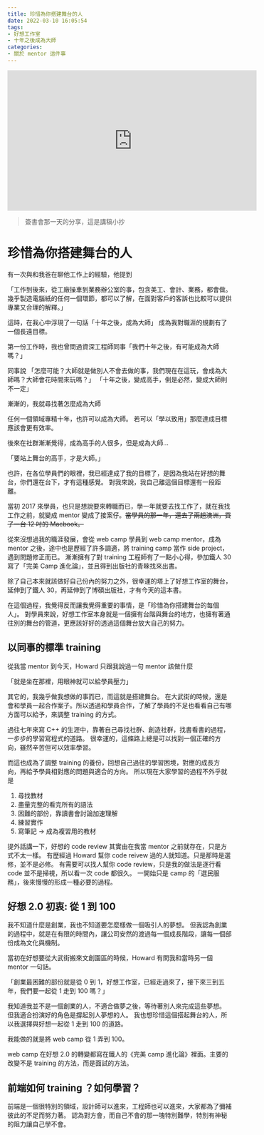 ```yaml
---
title: 珍惜為你搭建舞台的人
date: 2022-03-10 16:05:54
tags:
- 好想工作室
- 十年之後成為大師
categories:
- 關於 mentor 這件事
---
```


<iframe width="560" height="315" src="https://www.youtube.com/embed/h4_3es4wIWA" title="YouTube video player" frameborder="0" allow="accelerometer; autoplay; clipboard-write; encrypted-media; gyroscope; picture-in-picture" allowfullscreen></iframe>

> 簽書會那一天的分享，這是講稿小抄

# 珍惜為你搭建舞台的人

有一次與和我爸在聊他工作上的經驗，他提到

「工作到後來，從工廠操車到業務辦公室的事，包含美工、會計、業務，都會做。幾乎製造電腦紙的任何一個環節，都可以了解，在面對客戶的客訴也比較可以提供專業又合理的解釋。」

這時，在我心中浮現了一句話「十年之後，成為大師」
成為我對職涯的規劃有了一個長遠目標。

第一份工作時，我也曾問過資深工程師同事「我們十年之後，有可能成為大師嗎？」

同事說
「怎麼可能？大師就是做別人不會去做的事，我們現在在這玩，會成為大師嗎？大師會花時間來玩嗎？」
「十年之後，變成高手，倒是必然，變成大師則不一定」

漸漸的，我就尋找著怎麼成為大師

任何一個領域專精十年，也許可以成為大師。
若可以「學以致用」那麼達成目標應該會更有效率。

後來在社群漸漸覺得，成為高手的人很多，但是成為大師...

「要站上舞台的高手，才是大師。」

也許，在各位學員們的眼裡，我已經達成了我的目標了，是因為我站在好想的舞台，你們還在台下，才有這種感覺。
對我來說，我自己離這個目標還有一段距離。

當初 2017 來學員，也只是想說要來轉職而已，學一年就要去找工作了，就在我找工作之前，就變成 mentor 變成了接案仔。~~當學員的那一年，還去了兩趟澳洲，買了一台 12 吋的 Macbook。~~

從來沒想過我的職涯發展，會從 web camp 學員到 web camp mentor，成為 mentor 之後，途中也是歷經了許多調適，將 training camp 當作 side project，遇到問題修正而已。
漸漸擁有了對 training 工程師有了一點小心得，參加鐵人 30 寫了「完美 Camp 進化論」，並且得到出版社的青睞找來出書。

除了自己本來就該做好自己份內的努力之外，很幸運的塔上了好想工作室的舞台，延伸到了鐵人 30，再延伸到了博碩出版社，才有今天的這本書。

在這個過程，我覺得反而讓我覺得重要的事情，是「珍惜為你搭建舞台的每個人」。
對學員來說，好想工作室本身就是一個擁有台階與舞台的地方，也擁有著通往別的舞台的管道，更應該好好的透過這個舞台放大自己的努力。

## 以同事的標準 training

從我當 mentor 到今天，Howard 只跟我說過一句 mentor 該做什麼

「就是坐在那裡，用眼神就可以給學員壓力」

其它的，我幾乎做我想做的事而已，而這就是搭建舞台。
在大武街的時候，還是會和學員一起合作案子。所以透過和學員合作，了解了學員的不足也看看自己有哪方面可以給予，來調整 training 的方式。

過往七年來寫 C++ 的生涯中，靠著自己尋找社群、創造社群，找書看書的過程，一步步的學習寫程式的道路。
很幸運的，這條路上總是可以找到一個正確的方向，雖然辛苦但可以效率學習。

而這也成為了調整 training 的養份，回想自己過往的學習困境，對應的成長方向，再給予學員相對應的問題與適合的方向。
所以現在大家學習的過程不外乎就是

1. 尋找教材
2. 盡量完整的看完所有的語法
3. 困難的部份，靠讀書會討論加速理解
4. 練習實作
5. 寫筆記 → 成為複習用的教材

提外話講一下，好想的 code review 其實由在我當 mentor 之前就存在，只是方式不太一樣。
有歷經過 Howard 幫你 code reivew 過的人就知道。只是那時是選修，並不是必修。
有需要可以找人幫你 code review，只是我的做法是逐行看 code 並不是掃視，所以看一次 code 都很久。
一開始只是 camp 的「選民服務」，後來慢慢的形成一種必要的過程。

## 好想 2.0 初衷: 從 1 到 100

我不知道什麼是創業，我也不知道要怎麼樣做一個吸引人的夢想。
但我認為創業的過程中，就是在有限的時間內，讓公司安然的渡過每一個成長階段，讓每一個部份成為文化與機制。

當初在好想要從大武街搬來文創園區的時候，Howard 有問我和當時另一個 mentor 一句話。

「創業最困難的部份就是從 0 到 1，好想工作室，已經走過來了，接下來三到五年，我們要一起從 1 走到 100 嗎？」

我知道我並不是一個創業的人，不適合做夢之後，等待著別人來完成這些夢想。
但我適合扮演好的角色是撐起別人夢想的人。
我也想珍惜這個搭起舞台的人，所以我選擇與好想一起從 1 走到 100 的道路。

我能做的就是將 web camp 從 1 弄到 100。

web camp 在好想 2.0 的轉變都寫在鐵人的《完美 camp 進化論》裡面。主要的改變不是 training 的方法，而是面試的方法。

## 前端如何 training ？如何學習？

前端是一個很特別的領域，設計師可以進來，工程師也可以進來，大家都為了彌補彼此的不足而努力著。
認為對方會，而自己不會的那一塊特別難學，特別有神秘的阻力讓自己學不會。
